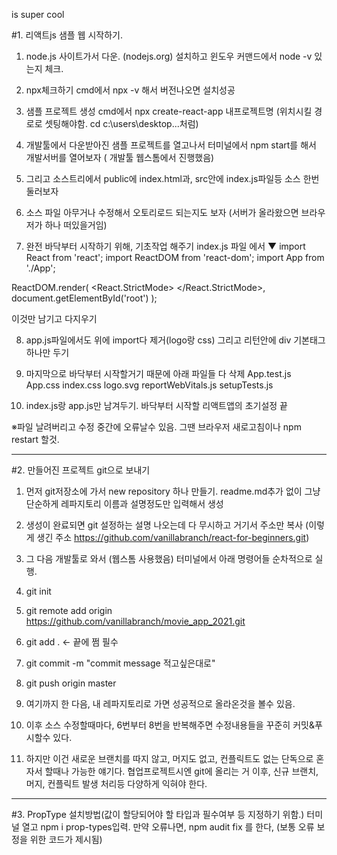 is super cool

#1. 리액트js 샘플 웹 시작하기.

1. node.js 사이트가서 다운.  (nodejs.org)
   설치하고 윈도우 커맨드에서 node -v 있는지 체크.

2. npx체크하기
   cmd에서 npx -v 해서 버전나오면 설치성공

3. 샘플 프로젝트 생성
   cmd에서 npx create-react-app 내프로젝트명 (위치시킬 경로로 셋팅해야함. cd c:\users\desktop...처럼)

4. 개발툴에서 다운받아진 샘플 프로젝트를 열고나서 터미널에서 npm start를 해서 개발서버를 열어보자
   ( 개발툴 웹스톰에서 진행했음)

5. 그리고 소스트리에서 public에 index.html과, src안에 index.js파일등 소스 한번 둘러보자

6. 소스 파일 아무거나 수정해서 오토리로드 되는지도 보자 (서버가 올라왔으면 브라우저가 하나 떠있을거임)

7. 완전 바닥부터 시작하기 위해, 기초작업 해주기
   index.js 파일 에서 ▼
   import React from 'react';
   import ReactDOM from 'react-dom';
   import App from './App';

ReactDOM.render(
<React.StrictMode>
<App />
</React.StrictMode>,
document.getElementById('root')
);

이것만 남기고 다지우기

8. app.js파일에서도 위에 import다 제거(logo랑 css)
   그리고 리턴안에 div 기본태그 하나만 두기

9. 마지막으로 바닥부터 시작할거기 때문에 아래 파일들 다 삭제
   App.test.js
   App.css
   index.css
   logo.svg
   reportWebVitals.js
   setupTests.js

10. index.js랑 app.js만 남겨두기. 바닥부터 시작할 리액트앱의 초기설정 끝

※파일 날려버리고 수정 중간에 오류날수 있음.  그땐 브라우저 새로고침이나 npm restart 할것.

------------------------------------------------------------------------

#2. 만들어진 프로젝트 git으로 보내기
1. 먼저 git저장소에 가서 new repository 하나 만들기.
readme.md추가 없이 그냥 단순하게 레파지토리 이름과 설명정도만 입력해서 생성

2. 생성이 완료되면 git 설정하는 설명 나오는데 다 무시하고 거기서 주소만 복사
   (이렇게 생긴 주소 https://github.com/vanillabranch/react-for-beginners.git)

3. 그 다음 개발툴로 와서 (웹스톰 사용했음) 터미널에서 아래 명령어들 순차적으로 실행.

4. git init

5. git remote add origin https://github.com/vanillabranch/movie_app_2021.git

6. git add .   <- 끝에 쩜 필수

7. git commit -m "commit message 적고싶은대로"

8. git push origin master

9. 여기까지 한 다음, 내 레파지토리로 가면 성공적으로 올라온것을 볼수 있음.

10. 이후 소스 수정할때마다, 6번부터 8번을 반복해주면 수정내용들을 꾸준히 커밋&푸시할수 있다.

11. 하지만 이건 새로운 브랜치를 따지 않고, 머지도 없고, 컨플릭트도 없는 단독으로 혼자서 할때나 가능한 얘기다.
협업프로젝트시엔 git에 올리는 거 이후, 신규 브랜치, 머지, 컨플릭트 발생 처리등 다양하게 익혀야 한다.


------------------------------------------------------------------------
#3. PropType 설치방법(값이 할당되어야 할 타입과 필수여부 등 지정하기 위함.)
   터미널 열고 npm i prop-types입력.
    만약 오류나면, npm audit fix 를 한다, (보통 오류 보정을 위한 코드가 제시됨)
